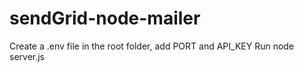 # sendGrid-node-mailer
Create a .env file in the root folder, add PORT and API_KEY
Run node server.js
